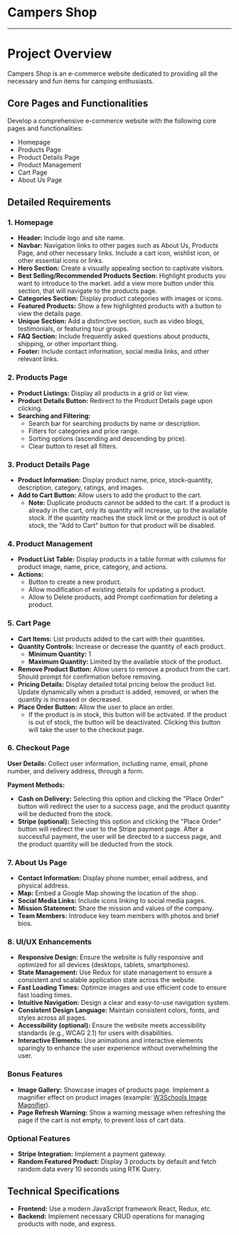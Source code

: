 # Campers Shop

---

# Project Overview

Campers Shop is an e-commerce website dedicated to providing all the necessary and fun items for camping enthusiasts.

## Core Pages and Functionalities

Develop a comprehensive e-commerce website with the following core pages and functionalities:

- Homepage
- Products Page
- Product Details Page
- Product Management
- Cart Page
- About Us Page

## Detailed Requirements

### 1\. Homepage

- **Header:** Include logo and site name.
- **Navbar:** Navigation links to other pages such as About Us, Products Page, and other necessary links. Include a cart icon, wishlist icon, or other essential icons or links.
- **Hero Section:** Create a visually appealing section to captivate visitors.
- **Best Selling/Recommended Products Section:** Highlight products you want to introduce to the market. add a view more button under this section, that will navigate to the products page.
- **Categories Section:** Display product categories with images or icons.
- **Featured Products:** Show a few highlighted products with a button to view the details page.
- **Unique Section:** Add a distinctive section, such as video blogs, testimonials, or featuring tour groups.
- **FAQ Section:** Include frequently asked questions about products, shipping, or other important thing.
- **Footer:** Include contact information, social media links, and other relevant links.

### 2\. Products Page

- **Product Listings:** Display all products in a grid or list view.
- **Product Details Button:** Redirect to the Product Details page upon clicking.
- **Searching and Filtering:**
  - Search bar for searching products by name or description.
  - Filters for categories and price range.
  - Sorting options (ascending and descending by price).
  - Clear button to reset all filters.

### 3\. Product Details Page

- **Product Information:** Display product name, price, stock-quantity, description, category, ratings, and images.
- **Add to Cart Button:** Allow users to add the product to the cart.
  - **Note:** Duplicate products cannot be added to the cart. If a product is already in the cart, only its quantity will increase, up to the available stock. If the quantity reaches the stock limit or the product is out of stock, the "Add to Cart" button for that product will be disabled.

### 4\. Product Management

- **Product List Table:** Display products in a table format with columns for product image, name, price, category, and actions.
- **Actions:**
  - Button to create a new product.
  - Allow modification of existing details for updating a product.
  - Allow to Delete products, add Prompt confirmation for deleting a product.

### 5\. Cart Page

- **Cart Items:** List products added to the cart with their quantities.
- **Quantity Controls:** Increase or decrease the quantity of each product.
  - **Minimum Quantity:** 1
  - **Maximum Quantity:** Limited by the available stock of the product.
- **Remove Product Button:** Allow users to remove a product from the cart. Should prompt for confirmation before removing.
- **Pricing Details:** Display detailed total pricing below the product list. Update dynamically when a product is added, removed, or when the quantity is increased or decreased.
- **Place Order Button:** Allow the user to place an order.
  - If the product is in stock, this button will be activated. If the product is out of stock, the button will be deactivated. Clicking this button will take the user to the checkout page.

### **6\. Checkout Page**

**User Details:** Collect user information, including name, email, phone number, and delivery address, through a form.

**Payment Methods:**

- **Cash on Delivery:** Selecting this option and clicking the "Place Order" button will redirect the user to a success page, and the product quantity will be deducted from the stock.
- **Stripe (optional):** Selecting this option and clicking the "Place Order" button will redirect the user to the Stripe payment page. After a successful payment, the user will be directed to a success page, and the product quantity will be deducted from the stock.

### 7\. About Us Page

- **Contact Information:** Display phone number, email address, and physical address.
- **Map:** Embed a Google Map showing the location of the shop.
- **Social Media Links:** Include icons linking to social media pages.
- **Mission Statement:** Share the mission and values of the company.
- **Team Members:** Introduce key team members with photos and brief bios.

### 8\. UI/UX Enhancements

- **Responsive Design:** Ensure the website is fully responsive and optimized for all devices (desktops, tablets, smartphones).
- **State Management:** Use Redux for state management to ensure a consistent and scalable application state across the website.
- **Fast Loading Times:** Optimize images and use efficient code to ensure fast loading times.
- **Intuitive Navigation:** Design a clear and easy-to-use navigation system.
- **Consistent Design Language:** Maintain consistent colors, fonts, and styles across all pages.
- **Accessibility (optional):** Ensure the website meets accessibility standards (e.g., WCAG 2.1) for users with disabilities.
- **Interactive Elements:** Use animations and interactive elements sparingly to enhance the user experience without overwhelming the user.

### Bonus Features

- **Image Gallery:** Showcase images of products page. Implement a magnifier effect on product images (example: [W3Schools Image Magnifier](https://www.w3schools.com/howto/tryit.asp?filename=tryhow_js_image_magnifier_glass)).
- **Page Refresh Warning:** Show a warning message when refreshing the page if the cart is not empty, to prevent loss of cart data.

### Optional Features

- **Stripe Integration:** Implement a payment gateway.
- **Random Featured Product:** Display 3 products by default and fetch random data every 10 seconds using RTK Query.

## Technical Specifications

- **Frontend:** Use a modern JavaScript framework React, Redux, etc.
- **Backend:** Implement necessary CRUD operations for managing products with node, and express.
